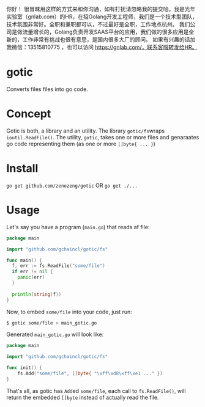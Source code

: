 你好！
很冒昧用这样的方式来和你沟通，如有打扰请忽略我的提交哈。我是光年实验室（gnlab.com）的HR，在招Golang开发工程师，我们是一个技术型团队，技术氛围非常好。全职和兼职都可以，不过最好是全职，工作地点杭州。
我们公司是做流量增长的，Golang负责开发SAAS平台的应用，我们做的很多应用是全新的，工作非常有挑战也很有意思，是国内很多大厂的顾问。
如果有兴趣的话加我微信：13515810775  ，也可以访问 https://gnlab.com/，联系客服转发给HR。
# gotic
Converts files files into go code.

# Concept
Gotic is both, a library and an utility.
The library `gotic/fs`wraps `ioutil.ReadFile()`.
The utility, `gotic`, takes one or more files and genaraates go code representing
them (as one or more `[]byte{ ... }`)

# Install

`go get github.com/zenozeng/gotic` OR `go get ./...`

# Usage

Let's say you have a program (`main.go`) that reads af file:

```go
package main

import "github.com/gchaincl/gotic/fs"

func main() {
  f, err := fs.ReadFile("some/file")
  if err != nil {
    panic(err)
  }
  
  println(string(f))
}

```

Now, to embed `some/file` into your code, just run:
```bash
$ gotic some/file > main_gotic.go
```

Generated `main_gotic.go` will look like:

```go
package main

import "github.com/gchaincl/gotic/fs"

func init() {
	fs.Add("some/file", []byte{ "\xff\xd8\xff\xe1 ..." })
}
```

That's all, as gotic has `Add`ed `some/file`, each call to `fs.ReadFile()`, will return the embedded `[]byte`
instead of actually read the file.
